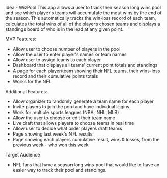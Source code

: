 Idea - WizPool
This app allows a user to track their season long wins pool and see which player's teams will accumulate the most wins by the end of the season. This automatically tracks the win-loss record of each team, calculates the total wins of all of the players chosen teams and displays a standings board of who is in the lead at any given point.

MVP Features:

- Allow user to choose number of players in the pool
- Allow the user to enter player's names or team names
- Allow user to assign teams to each player
- Dashboard that displays all teams' current point totals and standings
- A page for each player/team showing their NFL teams, their wins-loss record and their cumulative points totals
- Works for the NFL

Additional Features:

- Allow organizer to randomly generate a team name for each player
- Invite players to join the pool and have individual logins
- Work for multiple sports leagues (NBA, NHL, MLB)
- Allow the user to choose or edit their team name
- Live draft that allows players to choose teams in real time
- Allow user to decide what order players draft teams
- Page showing last week's NFL results
- Page showing each players cumulative result, wins & losses, from the previous week - who won this week

Target Audience

- NFL fans that have a season long wins pool that would like to have an easier way to track their pool and standings.

